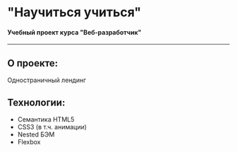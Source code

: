 # "Научиться учиться"

#### Учебный проект курса "Веб-разработчик"

---
## О проекте:
Одностраничный лендинг

## Технологии:

* Семантика HTML5
* CSS3 (в т.ч. анимации)
* Nested БЭМ
* Flexbox
